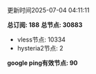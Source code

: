更新时间2025-07-04 04:11:11

**总订阅: 188**
**总节点: 30883**
- vless节点: 10334
- hysteria2节点: 2

**google ping有效节点: 90**
